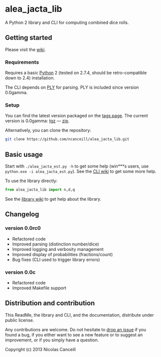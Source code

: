 # alea_jacta_lib

A Python 2 library and CLI for computing combined dice rolls.

## Getting started

Please visit the [wiki](../../wiki).

### Requirements

Requires a basic [Python](http://www.python.org) 2 (tested on 2.7.4, should be retro-compatible down to 2.4) installation.

The CLI depends on [PLY](http://www.dabeaz.com/ply) for parsing. PLY is included since version 0.0gamma.

### Setup

You can find the latest version packaged on the [tags page](../../tags). The current version is 0.0gamma: [tgz](../../archive/v0.0c.tar.gz) — [zip](../../archive/v0.0c.zip).

Alternatively, you can clone the repository:

````bash
git clone https://github.com/ncanceill/alea_jacta_lib.git
````

## Basic usage

Start with `./alea_jacta_est.py -h` to get some help (win***s users, use `python.exe -i alea_jacta_est.py`). See the [CLI wiki](../../wiki/CLI) to get some more help.

To use the library directly:

````python
from alea_jacta_lib import n,d,q
````

See the [library wiki](../../wiki/Library) to get help about the library.

## Changelog

### version 0.0rc0

* Refactored code
* Improved parsing (distinction number/dice)
* Improved logging and verbosity management
* Improved display of probabilities (fractions/count)
* Bug fixes (CLI used to trigger library errors)

### version 0.0c

* Refactored code
* Improved Makefile support

## Distribution and contribution

This ReadMe, the library and CLI, and the documentation, distribute under public license.

Any contributions are welcome. Do not hesitate to [drop an issue](../../issues/new) if you found a bug, if you either want to see a new feature or to suggest an improvement, or if you simply have a question.

Copyright (c) 2013 Nicolas Canceill

